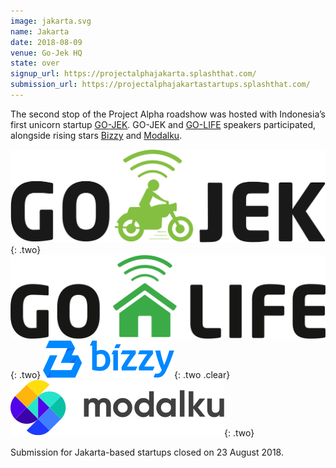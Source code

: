```yaml
---
image: jakarta.svg
name: Jakarta
date: 2018-08-09
venue: Go-Jek HQ
state: over
signup_url: https://projectalphajakarta.splashthat.com/
submission_url: https://projectalphajakartastartups.splashthat.com/
---
```


The second stop of the Project Alpha roadshow was hosted with Indonesia’s first unicorn startup [GO-JEK](https://www.go-jek.com/). GO-JEK and [GO-LIFE](https://www.go-jek.com/go-life/) speakers participated, alongside rising stars [Bizzy](https://www.bizzy.co.id/) and [Modalku](https://modalku.co.id/).

[![GoJek](/assets/wordmark-gojek.svg)](https://www.go-jek.com/){: .two}
[![GoLife](/assets/wordmark-golife.svg)](https://www.go-jek.com/go-life/){: .two}
[![Bizzy](/assets/wordmark-bizzi.svg)](https://www.bizzy.co.id/){: .two .clear}
[![Modalku](/assets/wordmark-modalku.svg)](https://modalku.co.id/){: .two}

Submission for Jakarta-based startups closed on 23 August 2018.